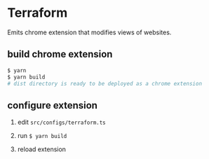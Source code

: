 # Terraform

Emits chrome extension that modifies views of websites.

## build chrome extension

```bash
$ yarn
$ yarn build
# dist directory is ready to be deployed as a chrome extension
```

## configure extension

1. edit `src/configs/terraform.ts`

1. run `$ yarn build`

1. reload extension
